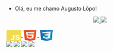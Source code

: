 - Olá, eu me chamo Augusto Lôpo!

<div align="center"> <a href="https://github.com/Augustolopo"> <img height="180em" src="https://github-readme-stats.vercel.app/api?username=Augustolopo&show_icons=true&theme=dracula&include_all_commits=true&count_private=true"/> <img height="180em" src="https://github-readme-stats.vercel.app/api/top-langs/?username=Augustolopo&layout=compact&langs_count=7&theme=dracula"/> </div> <div style="display: inline_block"><br> <img align="center" alt="Augustolopo-Js" height="30" width="40" src="https://raw.githubusercontent.com/devicons/devicon/master/icons/javascript/javascript-plain.svg"> <img align="center" alt="Augustolopo-Ts" height="30" width="40"  src="https://raw.githubusercontent.com/devicons/devicon/master/icons/html5/html5-original.svg"> <img align="center" alt="Augustolopo-CSS" height="30" width="40" src="https://raw.githubusercontent.com/devicons/devicon/master/icons/css3/css3-original.svg"> </div>

<div>  <a href="https://instagram.com/rafaballerini" target="_blank"><img src="https://img.shields.io/badge/-Instagram-%23E4405F?style=for-the-badge&logo=instagram&logoColor=white" target="_blank"></a> <a href="https://discord.gg/wagxzStdcR" target="_blank"><img src="https://img.shields.io/badge/Discord-7289DA?style=for-the-badge&logo=discord&logoColor=white" target="_blank"></a> <a href = "mailto:contatorafaballerini@gmail.com"><img src="https://img.shields.io/badge/-Gmail-%23333?style=for-the-badge&logo=gmail&logoColor=white" target="_blank"></a> <a href="https://www.linkedin.com/in/rafaella-ballerini-45875016a" target="_blank"><img src="https://img.shields.io/badge/-LinkedIn-%230077B5?style=for-the-badge&logo=linkedin&logoColor=white" target="_blank"></a>

